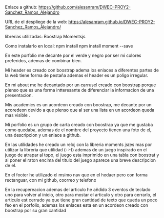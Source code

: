 Enlace a github:
https://github.com/alesanram/DWEC-PROY2-Sanchez_Ramos_Alejandro

URL de el despliege de la web:
https://alesanram.github.io/DWEC-PROY2-Sanchez_Ramos_Alejandro/

librerias utilizadas:
Boostrap
Momentsjs

Como instalarlo en local:
npm install
npm install moment --save

En este porfolio me decante por el verde y negro por ser mi colores preferidos, ademas de combinar bien.

Mi header es creado con boostrap adema los enlaces a diferentes partes de la web tiene forma de pestaña ademas el header es un poligo irregular.

En mi about me he decantado por un carrusel creado con boostrap porque pienso que es una forma intteresante de diferenciar la informacion de una presentacion.

Mis academics es un acordeon creado con boostrap, me decante por un acoredeon devido a que pienso que al ser una lista en un acordeon queda mas visible .

Mi porfolio es un grupo de carta creado con boostrap ya que me gustaba como quedaba, ademas de el nombre del proyecto tienen una foto de el, una descripcion y un enlace a github.

En las utilidades he creado un reloj con la libreria moments js(es mas por utilizar la libreria que utilidad (-:-)) ademas de un juego inspirado en el juego de atrapar al topo, el juego esta imprimido en una tabla con boostrat y al poner el raton encima del titulo del juego aparece una breve descripcion de el.

En el footer he utilizado el msimo nav que en el hedaer pero con forma rectanguar, con mi github, coorreo y telefono

En la recupereacion ademas del articulo he añdido 3 eventos de teclado uno para volver al inicio, otro para mostar el articulo y otro para cerrarlo, el articulo est cerrado ya que tiene gran cantidad de texto que queda un poco feo en el porfolio, ademas los enlaces esta en un acordeon creado con boostrap por su gran cantidad




